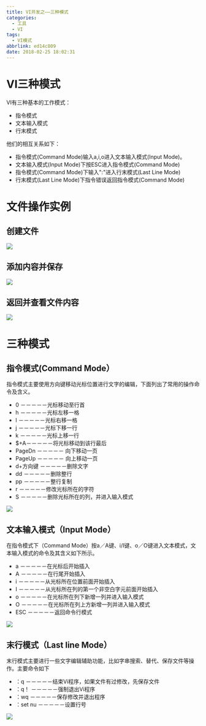 ```yaml
---
title: VI开发之——三种模式
categories:
  - 工具
  - VI
tags:
  - VI模式
abbrlink: ed14c809
date: 2018-02-25 18:02:31
---
```

# VI三种模式
VI有三种基本的工作模式：  

- 指令模式
- 文本输入模式
- 行末模式

他们的相互关系如下：  

- 指令模式(Command Mode)输入a,i,o进入文本输入模式(Input Mode)。
- 文本输入模式(Input Mode)下按ESC进入指令模式(Command Mode)  
- 指令模式(Command Mode)下输入":"进入行末模式(Last Line Mode) 
- 行末模式(Last Line Mode)下指令错误返回指令模式(Command Mode)  

<!--more-->  
# 文件操作实例
## 创建文件
![][0]
## 添加内容并保存
![][1]
## 返回并查看文件内容
![][2]
# 三种模式

## 指令模式(Command Mode）

指令模式主要使用方向键移动光标位置进行文字的编辑，下面列出了常用的操作命令及含义。  

- 0  －－－－－光标移动至行首
- h  －－－－－光标左移一格
- l  －－－－－光标右移一格
- j  －－－－－光标下移一行
- k  －－－－－光标上移一行
- $+A－－－－－将光标移动到该行最后
- PageDn －－－－－ 向下移动一页
- PageUp －－－－－ 向上移动一页
- d+方向键 －－－－－删除文字
- dd －－－－－删除整行
- pp －－－－－整行复制
- r  －－－－－修改光标所在的字符
- S  －－－－－删除光标所在的列，并进入输入模式

![][3]
## 文本输入模式（Input Mode）
在指令模式下（Command Mode）按a／A键、i/I键、o／O键进入文本模式，文本输入模式的命令及其含义如下所示。  

- a －－－－－在光标后开始插入
- A －－－－－在行尾开始插入
- i －－－－－从光标所在位置前面开始插入
- I －－－－－从光标所在列的第一个非空白字元前面开始插入
- o －－－－－在光标所在列下新增一列并进入输入模式
- O －－－－－在光标所在列上方新增一列并进入输入模式
- ESC －－－－－返回命令行模式

![][4]
## 末行模式（Last line Mode）
末行模式主要进行一些文字编辑辅助功能，比如字串搜索、替代、保存文件等操作。主要命令如下  

- ：q －－－－－结束Vi程序，如果文件有过修改，先保存文件
- ：q！ －－－－－强制退出Vi程序
- ：wq  －－－－－保存修改并退出程序
- ：set nu －－－－－设置行号

![][6]


[0]: https://cdn.jsdelivr.net/gh/PGzxc/CDN/blog-image/vi-touch-file.png
[1]: https://cdn.jsdelivr.net/gh/PGzxc/CDN/blog-image/vi-file-save.png
[2]: https://cdn.jsdelivr.net/gh/PGzxc/CDN/blog-image/vi-file-read.png
[3]: https://cdn.jsdelivr.net/gh/PGzxc/CDN/blog-image/vi-order-mode.png
[4]: https://cdn.jsdelivr.net/gh/PGzxc/CDN/blog-image/vi-add-mode.png
[5]: https://cdn.jsdelivr.net/gh/PGzxc/CDN/blog-image/vi-see-mode.png
[6]: https://cdn.jsdelivr.net/gh/PGzxc/CDN/blog-image/vi-hangmo-mode.png